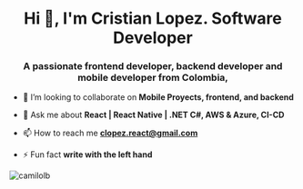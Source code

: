 <h1 align="center">Hi 👋, I'm Cristian Lopez. Software Developer</h1>
<h3 align="center">A passionate frontend developer, backend developer and mobile developer from Colombia,</h3>

- 👯 I’m looking to collaborate on **Mobile Proyects, frontend, and backend**

- 💬 Ask me about **React | React Native | .NET C#, AWS & Azure, CI-CD**

- 📫 How to reach me **clopez.react@gmail.com**

- ⚡ Fun fact **write with the left hand**


<p><img align="center" src="https://github-readme-stats.vercel.app/api/top-langs?username=camilolb&show_icons=true&locale=en&layout=compact" alt="camilolb" /></p>
